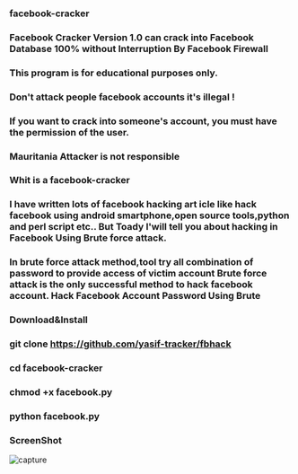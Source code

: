 ### facebook-cracker
### Facebook Cracker Version 1.0 can crack into Facebook Database 100% without Interruption By Facebook Firewall 
### This program is for educational purposes only.
### Don't attack people facebook accounts it's illegal ! 
### If you want to crack into someone's account, you must have the permission of the user. 
### Mauritania Attacker is not responsible

### Whit is a facebook-cracker

### I have written lots of facebook hacking art icle like hack facebook using android smartphone,open source tools,python and perl script etc.. But Toady I'will tell you about hacking in Facebook Using Brute force attack.
### In brute force attack method,tool try all combination of password to provide access of victim account Brute force attack is the only successful method to hack facebook account. Hack Facebook Account Password Using Brute

### Download&Install

### git clone https://github.com/yasif-tracker/fbhack
   
### cd facebook-cracker

### chmod +x facebook.py

### python facebook.py

### ScreenShot 

![capture](https://user-images.githubusercontent.com/33704360/45833780-35868400-bd0e-11e8-9f83-04792e031f4a.PNG)
